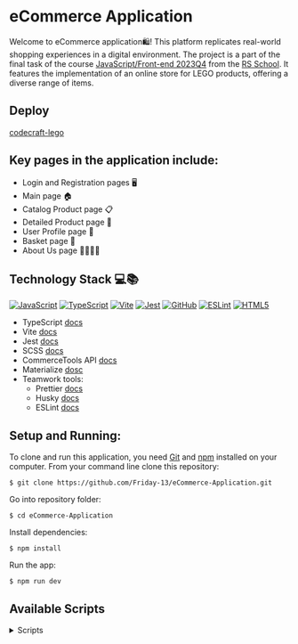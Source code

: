 # eCommerce Application

Welcome to eCommerce application🛍️! This platform replicates real-world shopping experiences in a digital environment.
The project is a part of the final task of the course [JavaScript/Front-end 2023Q4](https://rs.school/courses/javascript-mentoring-program) from the [RS School](https://rs.school/). It features the implementation of an online store for LEGO products, offering a diverse range of items. 

## Deploy

[codecraft-lego](https://codecraft-lego.netlify.app/)

## Key pages in the application include:

- Login and Registration pages 🖥️
- Main page 🏠
- Catalog Product page 📋
- Detailed Product page 🔎
- User Profile page 👤
- Basket page 🛒
- About Us page 🙋‍♂️🙋‍♀️

## Technology Stack 💻📚

[![JavaScript](https://img.shields.io/badge/javascript-%23323330.svg?style=plastic&logo=javascript&logoColor=%23F7DF1E)](https://img.shields.io/badge/javascript-%23323330.svg?style=plastic&logo=javascript&logoColor=%23F7DF1E) [![TypeScript](https://img.shields.io/badge/typescript-%23007ACC.svg?style=plastic&logo=typescript&logoColor=white)](https://img.shields.io/badge/typescript-%23007ACC.svg?style=plastic&logo=typescript&logoColor=white) [![Vite](https://img.shields.io/badge/vite-%23646CFF.svg?style=plastic&logo=vite&logoColor=white)](https://img.shields.io/badge/vite-%23646CFF.svg?style=plastic&logo=vite&logoColor=white) [![Jest](https://img.shields.io/badge/-jest-%23C21325?style=plastic&logo=jest&logoColor=white)](https://img.shields.io/badge/-jest-%23C21325?style=plastic&logo=jest&logoColor=white) [![GitHub](https://img.shields.io/badge/github-%23121011.svg?style=plastic&logo=github&logoColor=white)](https://img.shields.io/badge/github-%23121011.svg?style=plastic&logo=github&logoColor=white) [![ESLint](https://img.shields.io/badge/ESLint-4B3263?style=plastic&logo=eslint&logoColor=white)](https://img.shields.io/badge/ESLint-4B3263?style=plastic&logo=eslint&logoColor=white) [![HTML5](https://img.shields.io/badge/html5-%23E34F26.svg?style=plastic&logo=html5&logoColor=white)](https://img.shields.io/badge/html5-%23E34F26.svg?style=plastic&logo=html5&logoColor=white)

- TypeScript [docs](https://www.typescriptlang.org/docs/handbook/typescript-from-scratch.html)
- Vite [docs](https://main--vitejs.netlify.app/guide/)
- Jest [docs](https://jestjs.io/docs/getting-started)
- SCSS [docs](https://sass-lang.com/documentation/)
- CommerceTools API [docs](https://docs.commercetools.com/api/general-concepts)
- Materialize [dosc](https://materializecss.com/getting-started.html)
- Teamwork tools:
  - Prettier [docs](https://prettier.io/docs/en/)
  - Husky [docs](https://typicode.github.io/husky/)
  - ESLint [docs](https://eslint.org/docs/latest/use/core-concepts)

## Setup and Running:

To clone and run this application, you need [Git](https://git-scm.com/) and [npm](https://www.npmjs.com/) installed on your computer. From your command line clone this repository:

```
$ git clone https://github.com/Friday-13/eCommerce-Application.git
```

Go into repository folder:

```
$ cd eCommerce-Application
```

Install dependencies:

```
$ npm install
```

Run the app:

```
$ npm run dev
```

## Available Scripts

<details><summary>Scripts</summary>

- To start a local development server:

  npm run dev

- To generate a distribution-ready version of the project in the dist directory:

  npm run build

- To start a local web server that serves the built solution from the dist directory for previewing:

  npm run preview

- To deploy the project at GitHub Pages:

  npm run build && npx gh-pages -d dist -b gh-pages

- To run a JavaScript linter and catch potential issues early in the development process via ESLint:

  npm run lint:js

- To fix linting issues in JavaScript and TypeScript files:

  npm run lint:js:fix

- To ensure CSS and SCSS code maintains consistency across the stylesheets:

  npm run lint:css

- To fix linting issues in CSS and SCSS codebase:

  npm run lint:css:fix

- To ensure consistent code style and formatting across the project files via Prettier:

  npm run format

- To run the test suite using Jest. Jest executes the project's test cases and provides the test results:

  npm run jest:test

- To run Commitizen (cz) for creating structured and standardized commit messages:

  npm run commit

</details>
